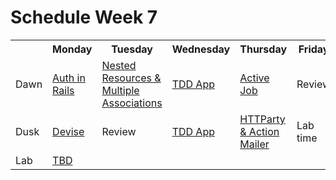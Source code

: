 # Schedule Week 7

<table>
  <tr>
    <th></th>
    <th>Monday</th>
    <th>Tuesday</th>
    <th>Wednesday</th>
    <th>Thursday</th>
    <th>Friday</th>
  </tr>
  <tr>
    <td>Dawn</td>
    <td><a href="#">Auth in Rails</a></td>
    <td><a href="#">Nested Resources & Multiple Associations</a></td>
    <td><a href="#">TDD App</a></td>
    <td><a href="#">Active Job</a></td>
    <td>Review</td>
  </tr>
  <tr>
    <td>Dusk</td>
    <td><a href="#">Devise</a></td>
    <td>Review</td>
    <td><a href="#">TDD App</a></td>
    <td><a href="#">HTTParty & Action Mailer</a></td>
    <td>Lab time</td>
  </tr>
  <tr>
    <td>Lab</td>
    <td><a href="#">TBD</a></td>
    <td></td>
    <td></td>
    <td></td>
    <td></td>
  </tr>
</table>

